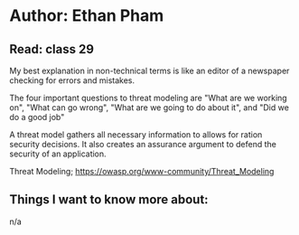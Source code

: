 # Author: Ethan Pham
## Read: class 29

My best explanation in non-technical terms is like an editor of a newspaper checking for errors and mistakes.

The four important questions to threat modeling are "What are we working on", "What can go wrong", "What are we going to do about it", and "Did we do a good job"

A threat model gathers all necessary information to allows for ration security decisions. It also creates an assurance argument to defend the security of an application. 


Threat Modeling; https://owasp.org/www-community/Threat_Modeling 


## Things I want to know more about:
n/a
